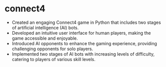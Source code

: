 # connect4

- Created an engaging Connect4 game in Python that includes two stages of artificial intelligence (AI) bots.
- Developed an intuitive user interface for human players, making the game accessible and enjoyable.
- Introduced AI opponents to enhance the gaming experience, providing challenging opponents for solo players.
- Implemented two stages of AI bots with increasing levels of difficulty, catering to players of various skill levels.




